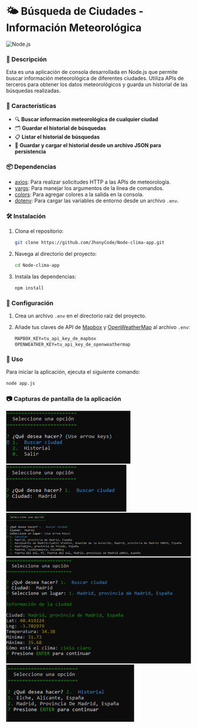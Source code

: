 # 🌤️ Búsqueda de Ciudades - Información Meteorológica

![Node.js](https://img.shields.io/badge/Node.js-v20.13.1-green)

### 📝 Descripción

<a name="descripción"></a>

Esta es una aplicación de consola desarrollada en Node.js que permite buscar información meteorológica de diferentes ciudades. Utiliza APIs de terceros para obtener los datos meteorológicos y guarda un historial de las búsquedas realizadas.

### 🌟 Características

<a name="características"></a>

- 🔍 **Buscar información meteorológica de cualquier ciudad**
- 🗂️ **Guardar el historial de búsquedas**
- 📋 **Listar el historial de búsquedas**
- 💾 **Guardar y cargar el historial desde un archivo JSON para persistencia**

### 📦 Dependencias

<a name="dependencias"></a>

- [axios](https://www.npmjs.com/package/axios): Para realizar solicitudes HTTP a las APIs de meteorología.
- [yargs](https://www.npmjs.com/package/yargs): Para manejar los argumentos de la línea de comandos.
- [colors](https://www.npmjs.com/package/colors): Para agregar colores a la salida en la consola.
- [dotenv](https://www.npmjs.com/package/dotenv): Para cargar las variables de entorno desde un archivo `.env`.

### 🛠️ Instalación

<a name="instalación"></a>

1. Clona el repositorio:
    ```bash
    git clone https://github.com/JhonyCode/Node-clima-app.git
    ```

2. Navega al directorio del proyecto:
    ```bash
    cd Node-clima-app
    ```

3. Instala las dependencias:
    ```bash
    npm install
    ```

### 🔧 Configuración

<a name="configuración"></a>

1. Crea un archivo `.env` en el directorio raíz del proyecto.

2. Añade tus claves de API de [Mapbox](https://www.mapbox.com/) y [OpenWeatherMap](https://openweathermap.org/) al archivo `.env`:
    ```env
    MAPBOX_KEY=tu_api_key_de_mapbox
    OPENWEATHER_KEY=tu_api_key_de_openweathermap
    ```

### 🚀 Uso

<a name="uso"></a>

Para iniciar la aplicación, ejecuta el siguiente comando:
```bash
node app.js
```

### 📷 Capturas de pantalla de la aplicación 
![Captura de pantalla de la aplicación](assets/image1.png)
![Captura de pantalla de la aplicación](assets/image2.png)
![Captura de pantalla de la aplicación](assets/image3.png)
![Captura de pantalla de la aplicación](assets/image4.png)
![Captura de pantalla de la aplicación](assets/image5.png)


